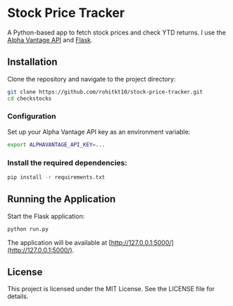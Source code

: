 # Stock Price Tracker

A Python-based app to fetch stock prices and check YTD returns. I use the [Alpha Vantage API](https://www.alphavantage.co/) and [Flask](https://flask.palletsprojects.com/en/3.0.x/).

## Installation

Clone the repository and navigate to the project directory:

```sh
git clone https://github.com/rohitkt10/stock-price-tracker.git
cd checkstocks
```

### Configuration
Set up your Alpha Vantage API key as an environment variable:
```sh
export ALPHAVANTAGE_API_KEY=...
```
### Install the required dependencies:
```sh
pip install -r requirements.txt
```

## Running the Application
Start the Flask application:
```sh
python run.py
```
The application will be available at [http://127.0.0.1:5000/](http://127.0.0.1:5000/).

## License
This project is licensed under the MIT License. See the LICENSE file for details.
